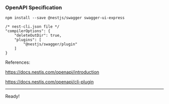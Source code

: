 ### OpenAPI Specification

`npm install --save @nestjs/swagger swagger-ui-express`

    /* nest-cli.json file */
    "compilerOptions": {
        "deleteOutDir": true,
        "plugins": [
            "@nestjs/swagger/plugin"
        ]
    }

References:

https://docs.nestjs.com/openapi/introduction

https://docs.nestjs.com/openapi/cli-plugin

___

Ready!
